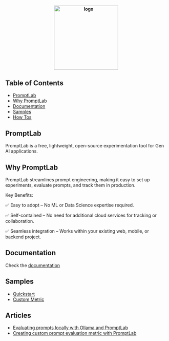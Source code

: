 <h4 align="center">
    <img alt="logo" src="https://raw.githubusercontent.com/imum-ai/promptlab/main/img/logo.png" style="height:200px">
</h4>

## Table of Contents
- [PromptLab](#promptlab)
- [Why PromptLab](#why-promptlab)
- [Documentation](#documentation)
- [Samples](#samples)
- [How Tos](#samples)

## PromptLab

PromptLab is a free, lightweight, open-source experimentation tool for Gen AI applications. 

## Why PromptLab

PromptLab streamlines prompt engineering, making it easy to set up experiments, evaluate prompts, and track them in production.

Key Benefits:

✅ Easy to adopt – No ML or Data Science expertise required.

✅ Self-contained – No need for additional cloud services for tracking or collaboration.

✅ Seamless integration – Works within your existing web, mobile, or backend project.

## Documentation

Check the [documentation](https://github.com/imum-ai/promptlab/blob/main/docs/README.md)

## Samples

- [Quickstart](https://github.com/imum-ai/promptlab/tree/main/samples/quickstart)
- [Custom Metric](https://github.com/imum-ai/promptlab/tree/main/samples/custom_metric)

## Articles

- [Evaluating prompts locally with Ollama and PromptLab](https://www.linkedin.com/pulse/evaluating-prompts-locally-ollama-promptlab-raihan-alam-i2iic)
- [Creating custom prompt evaluation metric with PromptLab](https://www.linkedin.com/pulse/promptlab-creating-custom-metric-prompt-evaluation-raihan-alam-o0slc)